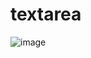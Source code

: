# textarea

![image](https://github.com/laurourbano/textarea/assets/74082012/a20ed5e4-8cc6-4604-afcd-d60ef5473e03)
